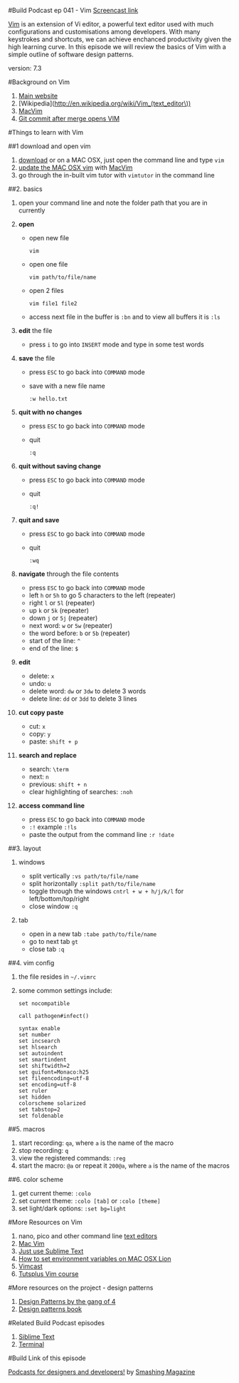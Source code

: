 #Build Podcast ep 041 - Vim
[Screencast link](http://build-podcast.com/vim/)

[Vim](http://www.vim.org/) is an extension of Vi editor, a powerful text editor used with much configurations and customisations among developers. With many keystrokes and shortcuts, we can achieve enchanced productivity given the high learning curve. In this episode we will review the basics of Vim with a simple outline of software design patterns.

version: 7.3

#Background on Vim 

1. [Main website](http://www.vim.org/)
2. [Wikipedia](http://en.wikipedia.org/wiki/Vim_(text_editor\))
3. [MacVim](https://code.google.com/p/macvim/)
1. [Git commit after merge opens VIM](http://stackoverflow.com/questions/9199222/git-commit-after-merge-opens-vim)


#Things to learn with Vim

##1 download and open vim
1. [download](http://www.vim.org/download.php) or on a MAC OSX, just open the command line and type `vim`
2. [update the MAC OSX vim](http://stackoverflow.com/questions/7211820/update-built-in-vim-on-mac-os-x) with [MacVim](https://code.google.com/p/macvim/)
3. go through the in-built vim tutor with `vimtutor` in the command line


##2. basics

1. open your command line and note the folder path that you are in currently
2. **open**

    - open new file
    
        ```
        vim
        ```
    - open one file
    
        ```
        vim path/to/file/name
        ```
        
    - open 2 files
    
        ```
        vim file1 file2
        ```
    - access next file in the buffer is `:bn` and to view all buffers it is `:ls`
    
2. **edit** the file

    - press `i` to go into `INSERT` mode and type in some test words
4. **save** the file

    - press `ESC` to go back into `COMMAND` mode
    - save with a new file name
    
        ```
        :w hello.txt
        ```
5. **quit with no changes** 

    - press `ESC` to go back into `COMMAND` mode
    - quit
    
        ```
        :q
        ```
5. **quit without saving change** 

    - press `ESC` to go back into `COMMAND` mode
    - quit
    
        ```
        :q!
        ```
5. **quit and save** 

    - press `ESC` to go back into `COMMAND` mode
    - quit
    
        ```
        :wq
        ```
6. **navigate** through the file contents

   - press `ESC` to go back into `COMMAND` mode
   - left `h` or `5h` to go 5 characters to the left (repeater)
   - right `l` or `5l` (repeater)
   - up `k` or `5k` (repeater)
   - down `j` or `5j` (repeater)
   - next word: `w` or `5w` (repeater)
   - the word before: `b` or `5b` (repeater)
   - start of the line: `^`
   - end of the line: `$`
   
1. **edit**

    - delete: `x`
    - undo: `u` 
    - delete word: `dw` or `3dw` to delete 3 words
    - delete line: `dd` or `3dd` to delete 3 lines
    
1. **cut copy paste**

    - cut: `x`
    - copy: `y`
    - paste: `shift + p`

1. **search and replace**

    - search: `\term`
    - next: `n`
    - previous: `shift + n`
    - clear highlighting of searches: `:noh`
    
1. **access command line**

   - press `ESC` to go back into `COMMAND` mode
   - `:!` example `:!ls`
   - paste the output from the command line `:r !date` 
   
##3. layout

1. windows
   
    - split vertically `:vs path/to/file/name`
    - split horizontally `:split path/to/file/name`
    - toggle through the windows `cntrl + w + h/j/k/l` for left/bottom/top/right
    - close window `:q`

1. tab

    - open in a new tab `:tabe path/to/file/name`
    - go to next tab `gt`
    - close tab `:q`
    
##4. vim config

1. the file resides in `~/.vimrc`
1. some common settings include:

    ```
    set nocompatible
    
    call pathogen#infect()
    
    syntax enable
    set number
    set incsearch
    set hlsearch
    set autoindent
    set smartindent
    set shiftwidth=2
    set guifont=Monaco:h25
    set fileencoding=utf-8
    set encoding=utf-8
    set ruler
    set hidden
    colorscheme solarized
    set tabstop=2
    set foldenable

    ```
  
##5. macros

1. start recording: `qa`, where `a` is the name of the macro
2. stop recording: `q`
3. view the registered commands: `:reg`
4. start the macro: `@a` or repeat it `200@a`, where `a` is the name of the macros

##6. color scheme

1. get current theme: `:colo`
2. set current theme: `:colo [tab]` or `:colo [theme]`
3. set light/dark options: `:set bg=light`


#More Resources on Vim 

1. nano, pico and other command line [text editors](http://en.wikipedia.org/wiki/List_of_text_editors)
2. [Mac Vim](https://code.google.com/p/macvim/)
1. [Just use Sublime Text](http://delvarworld.github.io/blog/2013/03/16/just-use-sublime-text/)
1. [How to set environment variables on MAC OSX Lion](http://stackoverflow.com/questions/7501678/set-environment-variables-on-mac-os-x-lion)
2. [Vimcast](http://vimcasts.org/)
3. [Tutsplus Vim course](https://tutsplus.com/course/venture-into-vim/)

#More resources on the project - design patterns

1. [Design Patterns by the gang of 4](http://en.wikipedia.org/wiki/Design_Patterns)
2. [Design patterns book](http://www.amazon.com/Design-Patterns-Object-Oriented-Professional-Computing/dp/0201634988)


#Related Build Podcast episodes
1. [Siblime Text](http://build-podcast.com/sublime-text/)
2. [Terminal](http://build-podcast.com/terminal/)

#Build Link of this episode

[Podcasts for designers and developers!](http://www.smashingmagazine.com/2013/04/19/podcasts-for-designers-developers/) by [Smashing Magazine](http://www.smashingmagazine.com/)

